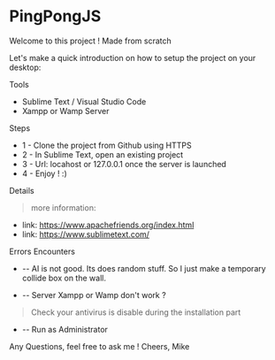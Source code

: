 # PingPongJS

Welcome to this project ! Made from scratch

Let's make a quick introduction on how to setup the project on your desktop:

Tools
- Sublime Text / Visual Studio Code
- Xampp or Wamp Server

Steps
* 1 - Clone the project from Github using HTTPS
* 2 - In Sublime Text, open an existing project
* 3 - Url: locahost or 127.0.0.1 once the server is launched
* 4 - Enjoy ! :)

Details
> more information: 
  * link: https://www.apachefriends.org/index.html
  * link: https://www.sublimetext.com/

Errors Encounters
* -- AI is not good. Its does random stuff. So I just make a temporary collide box on the wall.

* -- Server Xampp or Wamp don't work ? 
> Check your antivirus is disable during the installation part 

* -- Run as Administrator

Any Questions, feel free to ask me !
Cheers,
Mike

